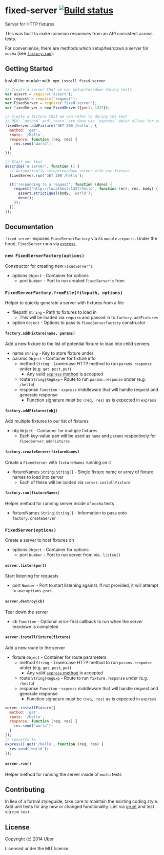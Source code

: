 # fixed-server [![Build status](https://travis-ci.org/uber/fixed-server.png?branch=master)](https://travis-ci.org/uber/fixed-server)

Server for HTTP fixtures

This was built to make common responses from an API consistent across tests.

For convenience, there are methods which setup/teardown a server for `mocha` (see [`factory.run`][]).

[`factory.run`]: #factoryrunfixturenames

## Getting Started
Install the module with: `npm install fixed-server`

```javascript
// Create a server that we can setup/teardown during tests
var assert = require('assert');
var request = require('request');
var FixedServer = require('fixed-server');
var fixedServer = new FixedServer({port: 1337});

// Create a fixture that we can refer to during the test
// DEV: `method` and `route` are done via `express` which allows for complex methods/routing
fixedServer.addFixture('GET 200 /hello', {
  method: 'get',
  route: '/hello',
  response: function (req, res) {
    res.send('world');
  }
});

// Start our test
describe('A server', function () {
  // Automatically setup/teardown server with our fixture
  fixedServer.run('GET 200 /hello');

  it('responding to a request', function (done) {
    request('http://localhost:1337/hello', function (err, res, body) {
      assert.strictEqual(body, 'world');
      done();
    });
  });
});
```

## Documentation
`fixed-server` exposes `FixedServerFactory` via its `module.exports`. Under the hood, `FixedServer` runs via [`express`][].

[`express`]: http://expressjs.com/

### `new FixedServerFactory(options)`
Constructor for creating new `FixedServer's`

- options `Object` - Container for options
    - port `Number` - Port to run created `FixedServer's` from

### `FixedServerFactory.fromFile(filepath, options)`
Helper to quickly generate a server with fixtures from a file

- filepath `String` - Path to fixtures to load in
    - This will be loaded via `require` and passed in to `factory.addFixtures`
- option `Object` - Options to pass to `FixedServerFactory` constructor

#### `factory.addFixture(name, params)`
Add a new fixture to the list of potential fixture to load into child servers.

- name `String` - Key to store fixture under
- params `Object` - Container for fixture info
    - method `String` - Lowercase HTTP method to run `params.response` under (e.g. `get`, `post`, `put`)
        - Any valid [`express` method][] is accepted
    - route `String|RegExp` - Route to run `params.response` under (e.g. `/hello`)
    - response `Function` - `express` middleware that will handle request and generate response
        - Function signature must be `(req, res)` as is expected in `express`

[`express` method]: http://expressjs.com/api.html#app.VERB

#### `factory.addFixtures(obj)`
Add multiple fixtures to our list of fixtures

- obj `Object` - Container for multiple fixtures
    - Each key-value pair will be used as `name` and `params` respectively for `FixedServer.addFixtures`

#### `factory.createServer(fixtureNames)`
Create a `FixedServer` with `fixtureNames` running on it

- fixtureNames `String|String[]` - Single fixture name or array of fixture names to load into server
    - Each of these will be loaded via `server.installFixture`

#### `factory.run(fixtureNames)`
Helper method for running server inside of `mocha` tests

- fixtureNames `String|String[]` - Information to pass onto `factory.createServer`

### `FixedServer(options)`
Create a server to host fixtures on

- options `Object` - Container for options
    - port `Number` - Port to run server from via `.listen()`

#### `server.listen(port)`
Start listening for requests

- port `Number` - Port to start listening against. If not provided, it will attempt to use `options.port`.

#### `server.destroy(cb)`
Tear down the server

- cb `Function` - Optional error-first callback to run when the server teardown is completed

#### `server.installFixture(fixture)`
Add a new route to the server

- fixture `Object` - Container for route parameters
    - method `String` - Lowercase HTTP method to run `params.response` under (e.g. `get`, `post`, `put`)
        - Any valid [`express` method][] is accepted
    - route `String|RegExp` - Route to run `fixture.response` under (e.g. `/hello`)
    - response `Function` - `express` middleware that will handle request and generate response
        - Function signature must be `(req, res)` as is expected in `express`

```js
server.installFixture({
  method: 'get',
  route: '/hello',
  response: function (req, res) {
    res.send('world');
  }
});
// converts to
express().get('/hello', function (req, res) {
  res.send('world');
});
```

#### `server.run()`
Helper method for running the server inside of `mocha` tests

## Contributing
In lieu of a formal styleguide, take care to maintain the existing coding style. Add unit tests for any new or changed functionality. Lint via [grunt](https://github.com/gruntjs/grunt) and test via `npm test`.

## License
Copyright (c) 2014 Uber

Licensed under the MIT license.
